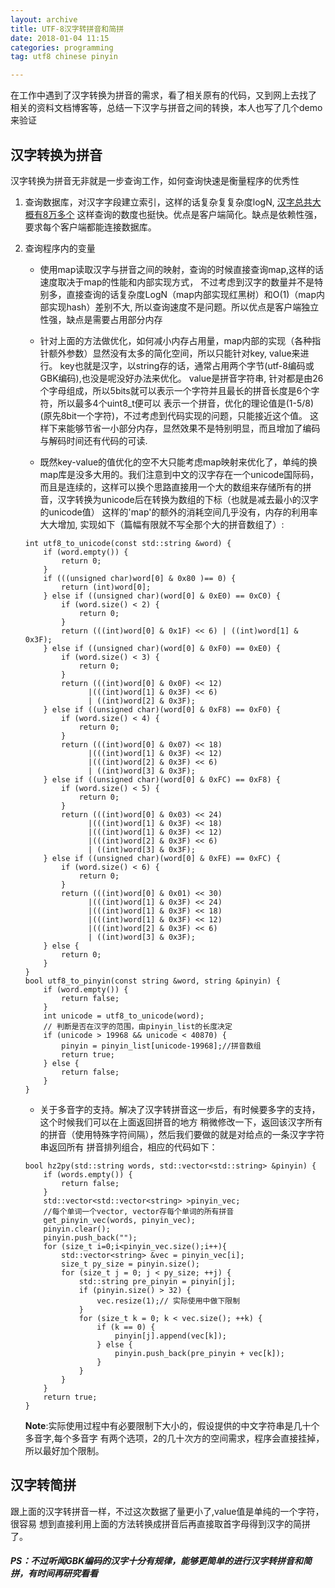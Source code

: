 ```yaml
---
layout: archive
title: UTF-8汉字转拼音和简拼
date: 2018-01-04 11:15
categories: programming
tag: utf8 chinese pinyin

---
```

在工作中遇到了汉字转换为拼音的需求，看了相关原有的代码，又到网上去找了
相关的资料文档博客等，总结一下汉字与拼音之间的转换，本人也写了几个demo
来验证

## 汉字转换为拼音

汉字转换为拼音无非就是一步查询工作，如何查询快速是衡量程序的优秀性
1. 查询数据库，对汉字字段建立索引，这样的话复杂复复杂度logN, 
[汉字总共大概有8万多个](http://www.hwjyw.com/resource/content/2012/02/09/23489.shtml)
这样查询的数度也挺快。优点是客户端简化。缺点是依赖性强，要求每个客户端都能连接数据库。

2. 查询程序内的变量
    * 使用map读取汉字与拼音之间的映射，查询的时候直接查询map,这样的话速度取决于map的性能和内部实现方式，
    不过考虑到汉字的数量并不是特别多，直接查询的话复杂度LogN（map内部实现红黑树）和O(1)（map内部实现hash）差别不大,
    所以查询速度不是问题。所以优点是客户端独立性强，缺点是需要占用部分内存
    * 针对上面的方法做优化，如何减小内存占用量，map内部的实现（各种指针额外参数）显然没有太多的简化空间，所以只能针对key, value来进行。
    key也就是汉字，以string存的话，通常占用两个字节(utf-8编码或GBK编码),也没是呢没好办法来优化。
    value是拼音字符串, 针对都是由26个字母组成，所以5bits就可以表示一个字符并且最长的拼音长度是6个字符，所以最多4个uint8_t便可以
    表示一个拼音，优化的理论值是(1-5/8)(原先8bit一个字符)，不过考虑到代码实现的问题，只能接近这个值。
    这样下来能够节省一小部分内存，显然效果不是特别明显，而且增加了编码与解码时间还有代码的可读.
    
    * 既然key-value的值优化的空不大只能考虑map映射来优化了，单纯的换map库是没多大用的。我们注意到中文的汉字存在一个unicode国际码，
    而且是连续的，这样可以换个思路直接用一个大的数组来存储所有的拼音，汉字转换为unicode后在转换为数组的下标（也就是减去最小的汉字的unicode值）
    这样的'map'的额外的消耗空间几乎没有，内存的利用率大大增加, 实现如下（篇幅有限就不写全那个大的拼音数组了）:

    ```
    int utf8_to_unicode(const std::string &word) {
        if (word.empty()) {
            return 0;
        }
        if (((unsigned char)word[0] & 0x80 )== 0) {
            return (int)word[0];
        } else if ((unsigned char)(word[0] & 0xE0) == 0xC0) {
            if (word.size() < 2) {
                return 0;
            }
            return (((int)word[0] & 0x1F) << 6) | ((int)word[1] & 0x3F);
        } else if ((unsigned char)(word[0] & 0xF0) == 0xE0) {
            if (word.size() < 3) {
                return 0;
            }
            return (((int)word[0] & 0x0F) << 12)
                  |(((int)word[1] & 0x3F) << 6)
                  | ((int)word[2] & 0x3F);
        } else if ((unsigned char)(word[0] & 0xF8) == 0xF0) {
            if (word.size() < 4) {
                return 0;
            }
            return (((int)word[0] & 0x07) << 18)
                  |(((int)word[1] & 0x3F) << 12)
                  |(((int)word[2] & 0x3F) << 6)
                  | ((int)word[3] & 0x3F);
        } else if ((unsigned char)(word[0] & 0xFC) == 0xF8) {
            if (word.size() < 5) {
                return 0;
            }
            return (((int)word[0] & 0x03) << 24)
                  |(((int)word[1] & 0x3F) << 18)
                  |(((int)word[1] & 0x3F) << 12)
                  |(((int)word[2] & 0x3F) << 6)
                  | ((int)word[3] & 0x3F);
        } else if ((unsigned char)(word[0] & 0xFE) == 0xFC) {
            if (word.size() < 6) {
                return 0;
            }
            return (((int)word[0] & 0x01) << 30)
                  |(((int)word[1] & 0x3F) << 24)
                  |(((int)word[1] & 0x3F) << 18)
                  |(((int)word[1] & 0x3F) << 12)
                  |(((int)word[2] & 0x3F) << 6)
                  | ((int)word[3] & 0x3F);
        } else {
            return 0;
        }
    }
    bool utf8_to_pinyin(const string &word, string &pinyin) {
        if (word.empty()) {
            return false;
        }
        int unicode = utf8_to_unicode(word);
        // 判断是否在汉字的范围，由pinyin_list的长度决定
        if (unicode > 19968 && unicode < 40870) { 
            pinyin = pinyin_list[unicode-19968];//拼音数组
            return true;
        } else {
            return false;
        }
    }
    ```
    * 关于多音字的支持。解决了汉字转拼音这一步后，有时候要多字的支持，这个时候我们可以在上面返回拼音的地方
    稍微修改一下，返回该汉字所有的拼音（使用特殊字符间隔），然后我们要做的就是对给点的一条汉字字符串返回所有
    拼音排列组合，相应的代码如下：

    ```
    bool hz2py(std::string words, std::vector<std::string> &pinyin) {
        if (words.empty()) {
            return false;
        }
        std::vector<std::vector<string> >pinyin_vec;
        //每个单词一个vector, vector存每个单词的所有拼音
        get_pinyin_vec(words, pinyin_vec);
        pinyin.clear();
        pinyin.push_back("");
        for (size_t i=0;i<pinyin_vec.size();i++){
            std::vector<string> &vec = pinyin_vec[i];
            size_t py_size = pinyin.size();
            for (size_t j = 0; j < py_size; ++j) {
                std::string pre_pinyin = pinyin[j];
                if (pinyin.size() > 32) {
                    vec.resize(1);// 实际使用中做下限制
                }
                for (size_t k = 0; k < vec.size(); ++k) {
                    if (k == 0) {
                        pinyin[j].append(vec[k]);
                    } else {
                        pinyin.push_back(pre_pinyin + vec[k]);
                    }
                }
            }
        }
        return true;
    }

    ```
    **Note**:实际使用过程中有必要限制下大小的，假设提供的中文字符串是几十个多音字,每个多音字
    有两个选项，2的几十次方的空间需求，程序会直接挂掉，所以最好加个限制。

## 汉字转简拼

跟上面的汉字转拼音一样，不过这次数据了量更小了,value值是单纯的一个字符，很容易
想到直接利用上面的方法转换成拼音后再直接取首字母得到汉字的简拼了。

##### PS：不过听闻GBK编码的汉字十分有规律，能够更简单的进行汉字转拼音和简拼，有时间再研究看看
